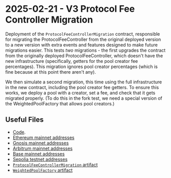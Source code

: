 # 2025-02-21 - V3 Protocol Fee Controller Migration

Deployment of the `ProtocolFeeControllerMigration` contract, responsible for migrating the ProtocolFeeController from the original deployed version to a new version with extra events and features designed to make future migrations easier. This tests *two* migrations - the first upgrades the contract from the originally deployed ProtocolFeeController, which doesn't have the new infrastructure (specifically, getters for the pool creator fee percentages). This migration ignores pool creator percentages (which is fine because at this point there aren't any).

We then simulate a second migration, this time using the full infrastructure in the new contract, including the pool creator fee getters. To ensure this works, we deploy a pool with a creator, set a fee, and check that it gets migrated properly. (To do this in the fork test, we need a special version of the WeightedPoolFactory that allows pool creators.)

## Useful Files

- [Code](https://github.com/balancer/balancer-v3-monorepo/commit/40b4cd30889103dd17c0d87bc7d3d397823b65a0).
- [Ethereum mainnet addresses](./output/mainnet.json)
- [Gnosis mainnet addresses](./output/gnosis.json)
- [Arbitrum mainnet addresses](./output/arbitrum.json)
- [Base mainnet addresses](./output/base.json)
- [Sepolia testnet addresses](./output/sepolia.json)
- [`ProtocolFeeControllerMigration` artifact](./artifact/ProtocolFeeControllerMigration.json)
- [`WeightedPoolFactory` artifact](./artifact/WeightedPoolFactory.json)
